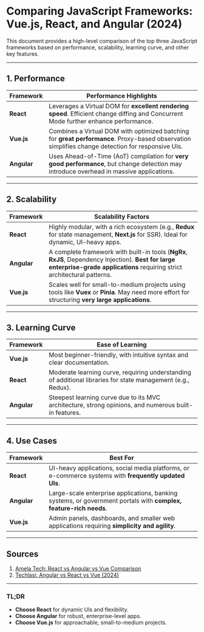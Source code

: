 # Comparing JavaScript Frameworks: Vue.js, React, and Angular (2024)

This document provides a high-level comparison of the top three JavaScript frameworks based on performance, scalability, learning curve, and other key features.

---

## **1. Performance**

| **Framework** | **Performance Highlights**                                                                                                                                                  |
|---------------|-----------------------------------------------------------------------------------------------------------------------------------------------------------------------------|
| **React**     | Leverages a Virtual DOM for **excellent rendering speed**. Efficient change diffing and Concurrent Mode further enhance performance.                                          |
| **Vue.js**    | Combines a Virtual DOM with optimized batching for **great performance**. Proxy-based observation simplifies change detection for responsive UIs.                             |
| **Angular**   | Uses Ahead-of-Time (AoT) compilation for **very good performance**, but change detection may introduce overhead in massive applications.                                       |

---

## **2. Scalability**

| **Framework** | **Scalability Factors**                                                                                                                                                     |
|---------------|-----------------------------------------------------------------------------------------------------------------------------------------------------------------------------|
| **React**     | Highly modular, with a rich ecosystem (e.g., **Redux** for state management, **Next.js** for SSR). Ideal for dynamic, UI-heavy apps.                                         |
| **Angular**   | A complete framework with built-in tools (**NgRx**, **RxJS**, Dependency Injection). **Best for large enterprise-grade applications** requiring strict architectural patterns. |
| **Vue.js**    | Scales well for small-to-medium projects using tools like **Vuex** or **Pinia**. May need more effort for structuring **very large applications**.                           |

---

## **3. Learning Curve**

| **Framework** | **Ease of Learning**                                                                                                                |
|---------------|-------------------------------------------------------------------------------------------------------------------------------------|
| **Vue.js**    | Most beginner-friendly, with intuitive syntax and clear documentation.                                                             |
| **React**     | Moderate learning curve, requiring understanding of additional libraries for state management (e.g., Redux).                       |
| **Angular**   | Steepest learning curve due to its MVC architecture, strong opinions, and numerous built-in features.                              |

---

## **4. Use Cases**

| **Framework** | **Best For**                                                                                                      |
|---------------|------------------------------------------------------------------------------------------------------------------|
| **React**     | UI-heavy applications, social media platforms, or e-commerce systems with **frequently updated UIs**.            |
| **Angular**   | Large-scale enterprise applications, banking systems, or government portals with **complex, feature-rich needs**. |
| **Vue.js**    | Admin panels, dashboards, and smaller web applications requiring **simplicity and agility**.                      |

---

## **Sources**
1. [Amela Tech: React vs Angular vs Vue Comparison](https://amela.tech)  
2. [Techlasi: Angular vs React vs Vue (2024)](https://techlasi.com)

---

### **TL;DR**
- **Choose React** for dynamic UIs and flexibility.
- **Choose Angular** for robust, enterprise-level apps.
- **Choose Vue.js** for approachable, small-to-medium projects.
